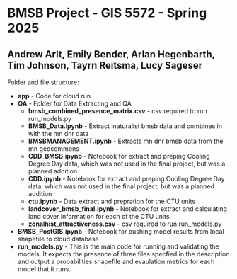 # BMSB Project - GIS 5572 - Spring 2025
## Andrew Arlt, Emily Bender, Arlan Hegenbarth, Tim Johnson, Tayrn Reitsma, Lucy Sageser

Folder and file structure:
- **app** - Code for cloud run
- **QA** - Folder for Data Extracting and QA
    - **bmsb_combined_presence_matrix.csv** - csv required to run run_models.py
    - **BMSB_Data.ipynb** - Extract inaturalist bmsb data and combines in with the mn dnr data
    - **BMSBMANAGEMENT.ipynb** - Extracts mn dnr bmsb data from the mn geocommons
    - **CDD_BMSB.ipynb** - Notebook for extract and preping Cooling Degree Day data, which was not used in the final project, but was a planned addition
    - **CDD.ipynb** - Notebook for extract and preping Cooling Degree Day data, which was not used in the final project, but was a planned addition
    - **ctu.ipynb** - Data extract and prepration for the CTU units
    - **landcover_bmsb_final.ipynb** - Notebook for extract and calculating land cover information for each of the CTU units.
    - **zonalhist_attractiveness.csv** - csv required to run run_models.py
- **BMSB_PostGIS.ipynb** - Notebook for pushing model results from local shapefile to cloud database
- **run_models.py** - This is the main code for running and validating the models. It expects the presence of three files specfied in the description and output a probabilities shapefile and evaulation metrics for each model that it runs.

